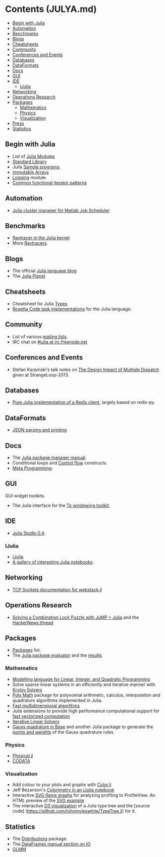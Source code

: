 # Contents (JULYA.md)

* [Begin with Julia](#begin-with-julia)
* [Automation](#automation)
* [Benchmarks](#benchmarks)
* [Blogs](#blogs)
* [Cheatsheets](#cheatsheets)
* [Community](#community)
* [Conferences and Events](#conferences-and-events)
* [Databases](#databases)
* [DataFormats](#dataformats)
* [Docs](#docs)
* [GUI](#gui)
* [IDE](#ide)
    * [IJulia](#ijulia)
* [Networking](#networking)
* [Operations Research](#operations-research)
* [Packages](#packages)
    * [Mathematics](#mathematics)
    * [Physics](#physics)
    * [Visualization](#visualization)
* [Press](#press)
* [Statistics](#statistics)



## Begin with Julia
* List of [Julia Modules](http://docs.julialang.org/en/latest/manual/modules/)
* [Standard Library](http://docs.julialang.org/en/latest/stdlib/)
* Julia [Sample programs](https://github.com/JuliaLang/julia/tree/master/examples).
* [Immutable Arrays](https://github.com/twadleigh/ImmutableArrays.jl)
* [Logging](https://github.com/kmsquire/Logging.jl) module.
* [Common functional iterator patterns](https://github.com/JuliaLang/Iterators.jl)

## Automation
* [Julia cluster manager for Matlab Job Scheduler](https://github.com/simonster/MatlabCluster.jl)

## Benchmarks
* [Raytracer in the Julia kernel](https://github.com/JuliaLang/julia/blob/master/test/perf/kernel/raytracer.jl)
* More [Raytracers](https://github.com/jakebolewski/rays).


## Blogs
* The official [Julia language blog](http://julialang.org/blog/)
* The [Julia Planet](http://juliablogs.com/)


## Cheatsheets
* Cheatsheet for Julia [Types](https://github.com/tanmaykm/julia_types)
* [Rosetta Code task implementations](https://github.com/karbarcca/Rosetta-Julia) for the Julia language.


## Community
* List of various [mailing lists](http://julialang.org/community/).
* IRC chat on [#julia at irc.freenode.net](http://webchat.freenode.net/?channels=julia)


## Conferences and Events
* Stefan Karpinski's talk notes on [The Design Impact of Multiple Dispatch](http://nbviewer.ipython.org/b8fe9dbb36c1427b9f22) given at StrangeLoop-2013.

## Databases
* [Pure Julia implementation of a Redis client](https://github.com/msainz/Redis.jl), largely based on redis-py.

## DataFormats
* [JSON parsing and printing](https://github.com/JuliaLang/JSON.jl)


## Docs
* The [Julia package manager manual](http://docs.julialang.org/en/latest/manual/packages/)
* Conditional loops and [Control flow](http://docs.julialang.org/en/latest/manual/control-flow/) constructs.
* [Meta Programming](http://docs.julialang.org/en/latest/manual/metaprogramming/).

## GUI
GUI widget toolkits.
* The Julia interface for the [Tk windowing toolkit](https://github.com/JuliaLang/Tk.jl).


## IDE
* [Julia Studio 0.4](http://forio.com/products/julia-studio/).


### IJulia
* [IJulia](https://github.com/JuliaLang/IJulia.jl)
* [A gallery of interesting Julia notebooks](https://github.com/ipython/ipython/wiki/A-gallery-of-interesting-IPython-Notebooks#julia-notebooks).

## Networking
* [TCP Sockets documentation for webstack.jl](http://blog.leahhanson.us/using-tcp-sockets-in-julia.html)


## Operations Research
* [Solving a Combination Lock Puzzle with JuMP + Julia](http://iaindunning.com/2013/combination-locks.html) and the [HackerNews thread](https://news.ycombinator.com/item?id=6425160)



## Packages
* [Packages](http://docs.julialang.org/en/latest/packages/packagelist/) list.
* The [Julia package evaluator](https://github.com/IainNZ/PackageEvaluator.jl) and the [results](http://iaindunning.com/PackageEval/)

### Mathematics
* [Modelling language for Linear, Integer, and Quadratic Programming](https://github.com/IainNZ/JuMP.jl)
* Solve sparse linear systems in an efficiently and iterative manner with [Krylov Solvers](https://github.com/cfbaptista/KrylovSolvers.jl)
* [Poly Math](https://github.com/cfbaptista/PolyMath.jl) package for polynomial arithmetic, calculus, interpolation and quadrature algorithms implemented in Julia.
* [Fast multidimensional algorithms](https://github.com/timholy/Cartesian.jl)
* Julia extensions to provide high performance computational support for [fast vectorized computation](https://github.com/lindahua/NumericExtensions.jl)
* [Iterative Linear Solvers](https://github.com/andreasnoackjensen/IterativeLinearSolvers.jl)
* [Gauss quadrature in Base](https://github.com/kofron/Quadrature.jl) and another Julia package to generate the [points and weights](https://github.com/billmclean/GaussQuadrature.jl) of the Gauss quadrature rules.


### Physics
* [Physical.jl](https://github.com/ggggggggg/Physical.jl)
* [CODATA](https://github.com/kofron/Codata.jl)


### Visualization
* Add colour to your plots and graphs with [Color.jl](https://github.com/JuliaLang/Color.jl)
* Jeff Bezanson's [Colorimetry in an iJulia notebook](http://nbviewer.ipython.org/url/beowulf.csail.mit.edu/18.337/black%20body%20radiation.ipynb)
* Interactive [SVG flame graphs](https://github.com/GlenHertz/ProfileView.jl) for analyzing profiling to ProfileView. An HTML preview of the [SVG example](http://htmlpreview.github.io/?https://raw.github.com/GlenHertz/ProfileView.jl/master/readme_images/profile.svg)
* The interactive [D3 visualization](http://johnmyleswhite.com/typetree/tree.html) of a Julia type tree and the [source code]  (https://github.com/johnmyleswhite/TypeTree.jl) for it.


## Statistics
* The [Distributions](http://juliastats.github.io/Distributions.jl/index.html) package.
* The [DataFrames manual section on IO](http://juliastats.github.io/DataFrames.jl/io.html)
* [GLMM](https://github.com/dmbates/MixedModels.jl)
